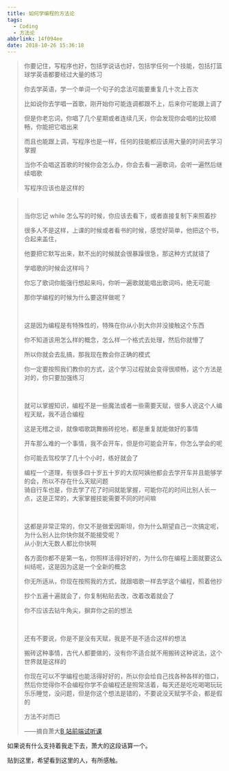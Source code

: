 ```yaml
---
title: 如何学编程的方法论
tags:
  - Coding
  - 方法论
abbrlink: 14f094ee
date: 2018-10-26 15:36:18
---
```


> 你要记住，写程序也好，包括学说话也好，包括学任何一个技能，包括打篮球学英语都要经过大量的练习<br>
>
> 你去学英语，学一个单词一个句子的念法可能要重复几十次上百次<br>
>
> 比如说你去学唱一首歌，刚开始你可能连调都跟不上，后来你可能跟上调了<br>
>
> 但是你老忘词，你唱了几个星期或者连续几天，你会发现你会唱的比较顺畅，你能把它唱出来<br>
>
> 而且也能跟上调，写程序也是一样，任何的技能都应该用大量的时间去学习掌握<br>
>
> 当你不会唱这首歌的时候你会怎么办，你会去看一遍歌词，会听一遍然后继续唱歌<br>
>
> 写程序应该也是这样的<br>

<!-- more -->

> <br>
>
> 当你忘记 while 怎么写的时候，你应该去看下，或者直接复制下来照着抄<br>
>
> 很多人不是这样，上课的时候或者看书的时候，感觉好简单，他把这个书，合起来盖住，<br>
>
> 他要把它默写出来，默不出的时候就会很暴躁很急，那这种方式就错了<br>
>
> 学唱歌的时候会这样吗？<br>
>
> 你忘了歌词你能强行想起来吗，你听一遍歌就能唱出歌词吗，绝无可能<br>
>
> 那你学编程的时候为什么要这样做呢？<br>
>
> <br>
>
> 这是因为编程是有特殊性的，特殊在你从小到大你并没接触这个东西<br>
>
> 你不知道该用怎么样的概念，怎么样一个格式去处理，然后你就懵了<br>
>
> 所以你就会去乱搞，那我现在教会你正确的模式<br>
>
> 你一定要按照我们教你的方式，这个学习过程就会变得很顺畅，这个方法是对的，你只要加强练习<br>
>
> <br>
>
> 就可以掌握知识，编程不是一些魔法或者一些需要天赋，很多人说这个人编程天赋，我不适合编程<br>
>
> 这是无稽之谈，就像唱歌跳舞搬砖挖地，都是重复就能做好的事情<br>
>
> 开车那么难的一个事情，我不会开车，但是你可能会开车，你怎么学会的呢<br>
>
> 你可能去驾校学了几十个小时，练好就会了<br>
>
> 编程一个道理，有很多四十岁五十岁的大叔阿姨他都会去学开车并且能够学的会，所以不存在什么天赋问题 <br>骑自行车也是，你去学了花了时间就能掌握，可能你花的时间比别人长一点，这是正常的，大家掌握技能需要不同的时间嘛<br>
>
> <br>
>
> 这都是非常正常的，你又不是做爱因斯坦，你为什么期望自己一次搞定呢，为什么别人比你快你就不能接受呢？<br>
> 从小到大无数人都比你快啊<br>
>
> 各方面你都不是第一名，你照样活得好好的，为什么你在编程上面就要这么纠结呢，这是因为这是一个全新的概念<br>
>
> 你无所适从，你现在按照我的方式，就跟唱歌一样去学这个编程，照着他抄<br>
>
> 抄个五遍十遍就会了，你复制粘贴去改，改着改着就会了<br>
>
> 你不应该去钻牛角尖，摒弃你之前的想法<br>
>
> <br>
>
> 还有不要说，你是不是没有天赋，我是不是不适合这样的想法<br>
>
> 搬砖这种事情，古代人都要做的，没有你不适合就不用搬砖这种说法，这个世界就是这样的<br>
>
> 你现在可以不学编程也能活得好好的，所以你会给自己找各种各样的借口，然后你觉得你不会编程你学不会编程还是照常活着，每天还是吃吃喝喝玩玩乐乐睡觉，没问题，但是你这个想法是错的，不要说没天赋学不会，都是假的<br>
>
> 方法不对而已<br>
>
> ——摘自萧大[B 站前端试听课](https://www.bilibili.com/video/av13605946)

如果说有什么支持着我走下去，萧大的这段话算一个。

贴到这里，希望看到这里的人，有所感触。
